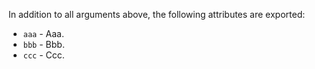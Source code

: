 In addition to all arguments above, the following attributes are exported:

* `aaa` - Aaa.
* `bbb` - Bbb.
* `ccc` - Ccc.

